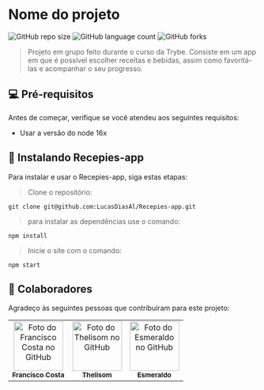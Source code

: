 # Nome do projeto

![GitHub repo size](https://img.shields.io/github/repo-size/LucasDiasAl/Recepies-app?style=for-the-badge)
![GitHub language count](https://img.shields.io/github/languages/count/LucasDiasAl/Recepies-app?style=for-the-badge)
![GitHub forks](https://img.shields.io/github/forks/LucasDiasAl/Recepies-app?style=for-the-badge)

> Projeto em grupo feito durante o curso da Trybe. Consiste em um app em que é possível escolher receitas e bebidas,
> assim como favoritá-las e acompanhar o seu progresso. 

## 💻 Pré-requisitos

Antes de começar, verifique se você atendeu aos seguintes requisitos:

* Usar a versão do node 16x

## 🚀 Instalando Recepies-app

Para instalar e usar o Recepies-app, siga estas etapas:
> Clone o repositório:
```
git clone git@github.com:LucasDiasAl/Recepies-app.git
```
> para instalar as dependências use o comando:
```
npm install
```
>Inicie o site com o comando:
```
npm start
```

## 🤝 Colaboradores

Agradeço às seguintes pessoas que contribuíram para este projeto:

<table>
  <tr>
    <td align="center">
      <a href="https://github.com/FranciscoCosta">
        <img src="https://avatars.githubusercontent.com/u/19663145?v=4" width="100px;" alt="Foto do Francisco Costa no GitHub"/><br>
        <sub>
          <b>Francisco Costa</b>
        </sub>
      </a>
    </td>
    <td align="center">
      <a href="https://github.com/thllz">
        <img src="https://avatars.githubusercontent.com/u/51808956?v=4" width="100px;" alt="Foto do Thelisom no GitHub"/><br>
        <sub>
          <b>Thelisom</b>
        </sub>
      </a>
    </td>
    <td align="center">
      <a href="https://github.com/esmeraldo17">
        <img src="https://avatars.githubusercontent.com/u/103226440?v=4" width="100px;" alt="Foto do Esmeraldo no GitHub"/><br>
        <sub>
          <b>Esmeraldo</b>
        </sub>
      </a>
    </td>
  </tr>
</table>
